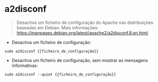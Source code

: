 # a2disconf

> Desactiva um ficheiro de configuração do Apache nas distribuições baseadas em Debian.
> Mais informações: <https://manpages.debian.org/latest/apache2/a2disconf.8.en.html>.

- Desactiva um ficheiro de configuração:

`sudo a2disconf {{ficheiro_de_configuração}}`

- Desactiva um ficheiro de configuração, sem mostrar as mensagens informativas:

`sudo a2disconf --quiet {{ficheiro_de_configuração}}`

